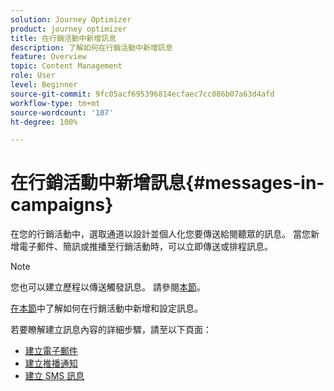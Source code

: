 ```yaml
---
solution: Journey Optimizer
product: journey optimizer
title: 在行銷活動中新增訊息
description: 了解如何在行銷活動中新增訊息
feature: Overview
topic: Content Management
role: User
level: Beginner
source-git-commit: 9fc05acf695396814ecfaec7cc086b07a63d4afd
workflow-type: tm+mt
source-wordcount: '107'
ht-degree: 100%

---
```



# 在行銷活動中新增訊息{#messages-in-campaigns}

在您的行銷活動中，選取通道以設計並個人化您要傳送給閱聽眾的訊息。 當您新增電子郵件、簡訊或推播至行銷活動時，可以立即傳送或排程訊息。

>[!NOTE]
>您也可以建立歷程以傳送觸發訊息。 請參閱[本節](messages-in-journeys.md)。

[在本節](../campaigns/create-campaign.md)中了解如何在行銷活動中新增和設定訊息。

若要瞭解建立訊息內容的詳細步驟，請至以下頁面：

* [建立電子郵件](create-email.md)
* [建立推播通知](create-push.md)
* [建立 SMS 訊息](create-sms.md)
